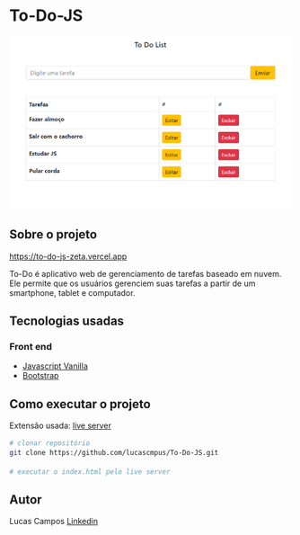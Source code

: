 # To-Do-JS

![layout](https://github.com/lucascmpus/To-Do-JS/blob/master/assets/layout-view.png)

## Sobre o projeto

https://to-do-js-zeta.vercel.app

To-Do é aplicativo web de gerenciamento de tarefas baseado em nuvem. Ele permite que os usuários gerenciem suas tarefas a partir de um smartphone, tablet e computador.

## Tecnologias usadas
### Front end
- [Javascript Vanilla](https://developer.mozilla.org/pt-BR/docs/Web/JavaScript) 
- [Bootstrap](https://getbootstrap.com/)

## Como executar o projeto
Extensão usada: [live server](https://marketplace.visualstudio.com/items?itemName=ritwickdey.LiveServer)

```bash
# clonar repositório
git clone https://github.com/lucascmpus/To-Do-JS.git

# executar o index.html pelo live server

```


## Autor

Lucas Campos
[Linkedin](https://www.linkedin.com/in/lucascmpus)
